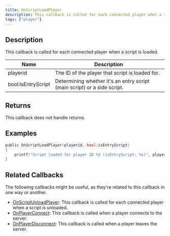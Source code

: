 ```yaml
---
title: OnScriptLoadPlayer
description: This callback is called for each connected player when a script is loaded.
tags: ["player"]
---
```


<VersionWarn name='callback' version='omp v1.3.1.2748' />

## Description

This callback is called for each connected player when a script is loaded.

| Name     | Description                                                                   |
| -------- | ----------------------------------------------------------------------------- |
| playerid | The ID of the player that script is loaded for.                               |
| bool:isEntryScript | Determining whether it's an entry script (main script) or a side script. |

## Returns

This callback does not handle returns.

## Examples

```c
public OnScriptLoadPlayer(playerid, bool:isEntryScript)
{
    printf("Script loaded for player ID %d (isEntryScript: %s)", playerid, isEntryScript ? "Yes" : "No");
}
```

## Related Callbacks

The following callbacks might be useful, as they're related to this callback in one way or another. 

- [OnScriptUnloadPlayer](OnScriptUnloadPlayer): This callback is called for each connected player when a script is unloaded.
- [OnPlayerConnect](OnPlayerConnect): This callback is called when a player connects to the server.
- [OnPlayerDisconnect](OnPlayerDisconnect): This callback is called when a player leaves the server. 

